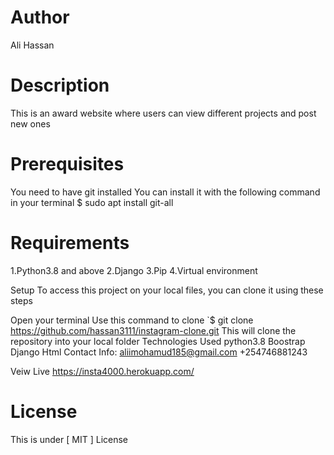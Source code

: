 # Author
Ali Hassan

# Description
This is an award website where users can view different projects and post new ones

# Prerequisites
You need to have git installed You can install it with the following command in your terminal $ sudo apt install git-all

# Requirements
1.Python3.8 and above 2.Django 3.Pip 4.Virtual environment

Setup
To access this project on your local files, you can clone it using these steps

Open your terminal
Use this command to clone `$ git clone https://github.com/hassan3111/instagram-clone.git
This will clone the repository into your local folder
Technologies Used
python3.8
Boostrap
Django
Html
Contact Info:
aliimohamud185@gmail.com +254746881243

Veiw Live
https://insta4000.herokuapp.com/

# License
This is under [ MIT ] License